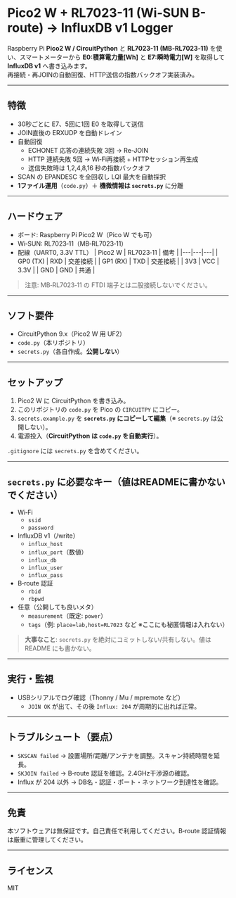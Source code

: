 # Pico2 W + RL7023-11 (Wi-SUN B-route) → InfluxDB v1 Logger

Raspberry Pi **Pico2 W / CircuitPython** と **RL7023-11 (MB‑RL7023‑11)** を使い、スマートメーターから **E0:積算電力量[Wh]** と **E7:瞬時電力[W]** を取得して **InfluxDB v1** へ書き込みます。  
再接続・再JOINの自動回復、HTTP送信の指数バックオフ実装済み。

---

## 特徴
- 30秒ごとに E7、5回に1回 E0 を取得して送信
- JOIN直後の ERXUDP を自動ドレイン
- 自動回復
  - ECHONET 応答の連続失敗 3回 → Re-JOIN
  - HTTP 連続失敗 5回 → Wi‑Fi再接続 + HTTPセッション再生成
  - 送信失敗時は 1,2,4,8,16 秒の指数バックオフ
- SCAN の EPANDESC を全回収し LQI 最大を自動採択
- **1ファイル運用**（`code.py`）＋ **機微情報は `secrets.py`** に分離

---

## ハードウェア
- ボード: Raspberry Pi Pico2 W（Pico W でも可）
- Wi‑SUN: RL7023‑11（MB‑RL7023‑11）
- 配線（UART0, 3.3V TTL）
  | Pico2 W | RL7023‑11 | 備考 |
  |---|---|---|
  | GP0 (TX) | RXD | 交差接続 |
  | GP1 (RX) | TXD | 交差接続 |
  | 3V3 | VCC | 3.3V |
  | GND | GND | 共通 |

> 注意: MB‑RL7023‑11 の FTDI 端子とは二股接続しないでください。

---

## ソフト要件
- CircuitPython 9.x（Pico2 W 用 UF2）
- `code.py`（本リポジトリ）
- `secrets.py`（各自作成。**公開しない**）

---

## セットアップ
1. Pico2 W に CircuitPython を書き込み。
2. このリポジトリの `code.py` を Pico の `CIRCUITPY` にコピー。
3. `secrets.example.py` を **`secrets.py` にコピーして編集**（※ `secrets.py` は公開しない）。
4. 電源投入（**CircuitPython は `code.py` を自動実行**）。

`.gitignore` には `secrets.py` を含めてください。

---

## `secrets.py` に必要なキー（**値はREADMEに書かないでください**）
- Wi‑Fi
  - `ssid`
  - `password`
- InfluxDB v1（/write）
  - `influx_host`
  - `influx_port`（数値）
  - `influx_db`
  - `influx_user`
  - `influx_pass`
- B‑route 認証
  - `rbid`
  - `rbpwd`
- 任意（公開しても良いメタ）
  - `measurement`（既定: `power`）
  - `tags`（例: `place=lab,host=RL7023` など ※ここにも秘匿情報は入れない）

> **大事なこと**: `secrets.py` を絶対にコミットしない/共有しない。値は README にも書かない。

---

## 実行・監視
- USBシリアルでログ確認（Thonny / Mu / mpremote など）
  - `JOIN OK` が出て、その後 `Influx: 204` が周期的に出れば正常。

---

## トラブルシュート（要点）
- `SKSCAN failed` → 設置場所/距離/アンテナを調整。スキャン持続時間を延長。
- `SKJOIN failed` → B‑route 認証を確認。2.4GHz干渉源の確認。
- Influx が 204 以外 → DB名・認証・ポート・ネットワーク到達性を確認。

---

## 免責
本ソフトウェアは無保証です。自己責任で利用してください。B‑route 認証情報は厳重に管理してください。

---

## ライセンス
MIT
